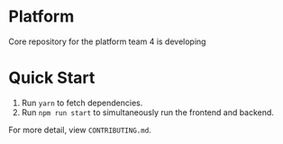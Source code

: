# Platform

Core repository for the platform team 4 is developing

# Quick Start

1. Run `yarn` to fetch dependencies.
2. Run `npm run start` to simultaneously run the frontend and backend.

For more detail, view `CONTRIBUTING.md`.
